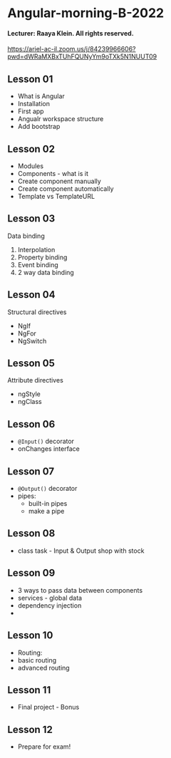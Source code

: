 # Angular-morning-B-2022

#### Lecturer: Raaya Klein. All rights reserved. 
https://ariel-ac-il.zoom.us/j/84239966606?pwd=dWRaMXBxTUhFQUNyYm9oTXk5N1NUUT09

## Lesson 01

- What is Angular
- Installation
- First app
- Angualr workspace structure
- Add bootstrap

## Lesson 02
- Modules
- Components - what is it
- Create component manually
- Create component automatically
- Template vs TemplateURL

## Lesson 03
Data binding

1. Interpolation
2. Property binding
3. Event binding
4. 2 way data binding

## Lesson 04
Structural directives
- NgIf
- NgFor
- NgSwitch

## Lesson 05
Attribute directives
- ngStyle
- ngClass


## Lesson 06
- `@Input()` decorator
- onChanges interface

## Lesson 07

 - `@Output()` decorator
 - pipes:  
   - built-in pipes 
   - make a pipe

## Lesson 08

- class task - Input & Output shop with stock

## Lesson 09
- 3 ways to pass data between components
- services - global data
- dependency injection
- 

## Lesson 10

- Routing:
- basic routing
- advanced routing

## Lesson 11

- Final project - Bonus

## Lesson 12

- Prepare for exam!

